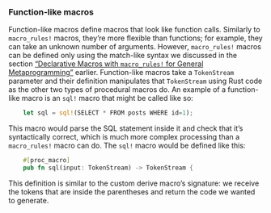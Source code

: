### Function-like macros

Function-like macros define macros that look like function calls. Similarly to `macro_rules!` macros, they’re more flexible than functions; for example, they can take an unknown number of arguments. However, `macro_rules!` macros can be defined only using the match-like syntax we discussed in the section [“Declarative Macros with `macro_rules!` for General Metaprogramming”](https://doc.rust-lang.org/stable/book/ch19-06-macros.html#declarative-macros-with-macro_rules-for-general-metaprogramming) earlier. Function-like macros take a `TokenStream` parameter and their definition manipulates that `TokenStream` using Rust code as the other two types of procedural macros do. An example of a function-like macro is an `sql!` macro that might be called like so:

```rust
    let sql = sql!(SELECT * FROM posts WHERE id=1);
```

This macro would parse the SQL statement inside it and check that it’s syntactically correct, which is much more complex processing than a `macro_rules!` macro can do. The `sql!` macro would be defined like this:

```rust
    #[proc_macro]
    pub fn sql(input: TokenStream) -> TokenStream {
```

This definition is similar to the custom derive macro’s signature: we receive the tokens that are inside the parentheses and return the code we wanted to generate.
